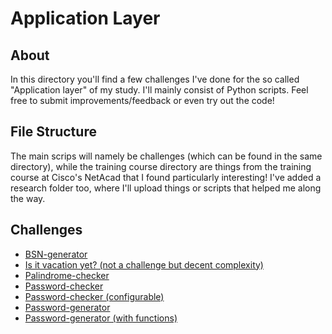 # Application Layer
## About
In this directory you'll find a few challenges I've done for the so called "Application layer" of my study. I'll mainly consist of Python scripts. Feel free to submit improvements/feedback or even try out the code!
## File Structure
The main scrips will namely be challenges (which can be found in the same directory), while the training course directory are things from the training course at Cisco's NetAcad that I found particularly interesting! I've added a research folder too, where I'll upload things or scripts that helped me along the way.
## Challenges
* [BSN-generator](https://github.com/dogefreak/FHICT/blob/main/App-Layer/Challenges/BSN-generator.py)
* [Is it vacation yet? (not a challenge but decent complexity)](https://github.com/dogefreak/FHICT/blob/main/App-Layer/Challenges/AutoSchool_beta.py)
* [Palindrome-checker](https://github.com/dogefreak/FHICT/blob/main/App-Layer/Challenges/Palindomechecker.py)
* [Password-checker](https://github.com/dogefreak/FHICT/blob/main/App-Layer/Challenges/Passwordchecker.py)
* [Password-checker (configurable)](https://github.com/dogefreak/FHICT/blob/main/App-Layer/Challenges/Passcheck-withconfig.py)
* [Password-generator](https://github.com/dogefreak/FHICT/blob/main/App-Layer/Challenges/Passwordgenerator.py)
* [Password-generator (with functions)](https://github.com/dogefreak/FHICT/blob/main/App-Layer/Challenges/Passwordgenerator_func.py)
